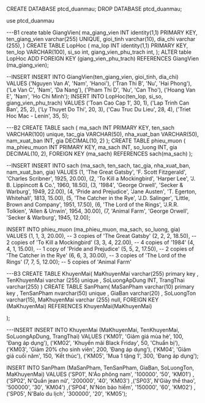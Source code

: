 CREATE DATABASE ptcd_duanmau;
DROP DATABASE ptcd_duanmau;

use ptcd_duanmau

---B1
create table GiangVien(
        ma_giang_vien INT identity(1,1) PRIMARY KEY,
        ten_giang_vien varchar(255) UNIQUE,
        gioi_tinh varchar(10),
        dia_chi varchar (255),
)
CREATE TABLE LopHoc (
    ma_lop INT identity(1,1) PRIMARY KEY,
    ten_lop VARCHAR(100),
    si_so int,
    giang_vien_phu_trach int,
);
ALTER table LopHoc 
ADD FOREIGN KEY (giang_vien_phu_trach) REFERENCES GiangVien (ma_giang_vien);

--INSERT 
INSERT INTO GiangVien(ten_giang_vien, gioi_tinh, dia_chi) VALUES
											('Nguyen Van A', 'Nam', 'Hanoi'),
											('Tran Thi B', 'Nu', 'Hai Phong'),
											('Le Van C', 'Nam', 'Da Nang'),
											('Pham Thi D', 'Nu', 'Can Tho'),
											('Hoang Van E', 'Nam', 'Ho Chi Minh');
INSERT INTO LopHoc(ten_lop, si_so, giang_vien_phu_trach) VALUES
									('Toan Cao Cap 1', 30, 1),
									('Lap Trinh Can Ban', 25, 2),
									('Ly Thuyet Do Thi', 20, 3),
									('Cau Truc Du Lieu', 28, 4),
									('Triet Hoc Mac - Lenin', 35, 5);

---B2
CREATE TABLE sach (
    ma_sach INT PRIMARY KEY,
    ten_sach VARCHAR(100) unique,
    tac_gia VARCHAR(50),
    nha_xuat_ban VARCHAR(50),
    nam_xuat_ban INT,
    gia DECIMAL(10, 2)
);
CREATE TABLE phieu_muon (
    ma_phieu_muon INT PRIMARY KEY,
    ma_sach INT,
    so_luong INT,
    gia DECIMAL(10, 2),
    FOREIGN KEY (ma_sach) REFERENCES sach(ma_sach)
);	

--INSERT
INSERT INTO sach (ma_sach, ten_sach, tac_gia, nha_xuat_ban, nam_xuat_ban, gia) VALUES
			(1, 'The Great Gatsby', 'F. Scott Fitzgerald', 'Charles Scribner', 1925, 20.00),
			(2, 'To Kill a Mockingbird', 'Harper Lee', 'J. B. Lippincott & Co.', 1960, 18.50),
			(3, '1984', 'George Orwell', 'Secker & Warburg', 1949, 22.00),
			(4, 'Pride and Prejudice', 'Jane Austen', 'T. Egerton, Whitehall', 1813, 15.00),
			(5, 'The Catcher in the Rye', 'J.D. Salinger', 'Little, Brown and Company', 1951, 17.50),
			(6, 'The Lord of the Rings', 'J.R.R. Tolkien', 'Allen & Unwin', 1954, 30.00),
			(7, 'Animal Farm', 'George Orwell', 'Secker & Warburg', 1945, 12.00);

INSERT INTO phieu_muon (ma_phieu_muon, ma_sach, so_luong, gia) VALUES
				(1, 1, 3, 20.00), -- 3 copies of 'The Great Gatsby'
				(2, 2, 2, 18.50), -- 2 copies of 'To Kill a Mockingbird'
				(3, 3, 4, 22.00), -- 4 copies of '1984'
				(4, 4, 1, 15.00), -- 1 copy of 'Pride and Prejudice'
				(5, 5, 2, 17.50), -- 2 copies of 'The Catcher in the Rye'
				(6, 6, 3, 30.00), -- 3 copies of 'The Lord of the Rings'
				(7, 7, 5, 12.00); -- 5 copies of 'Animal Farm'


---B3
CREATE TABLE KhuyenMai(
        MaKhuyenMai varchar(255) primary key ,
        TenKhuyenMai varchar (255) unique ,
        SoLuongApDung INT,
        TrangThai varchar(255)
)
CREATE TABLE SanPham(
        MaSanPham varchar(10) primary key ,
        TenSanPham nvarchar(50) unique ,
        GiaBan varchar(20) ,
        SoLuongTon varchar(15),
        MaKhuyenMai varchar (255) null,
         FOREIGN KEY (MaKhuyenMai) REFERENCES KhuyenMai(MaKhuyenMai)
        
);

---INSERT
INSERT INTO KhuyenMai (MaKhuyenMai, TenKhuyenMai, SoLuongApDung, TrangThai) 
					VALUES ('KM01', 'Giảm giá mùa hè', 100, 'Đang áp dụng'),
							('KM02', 'Khuyến mãi Black Friday', 50, 'Chuẩn bị'),
							('KM03', 'Giảm 20% cho sinh viên', 200, 'Đang áp dụng'),
							('KM04', 'Giảm giá cuối năm', 150, 'Kết thúc'),
							('KM05', 'Mua 1 tặng 1', 300, 'Đang áp dụng');

INSERT INTO SanPham (MaSanPham, TenSanPham, GiaBan, SoLuongTon, MaKhuyenMai) 
							VALUES ('SP01', N'Áo phông nam', '100000', '50', 'KM01')
							,('SP02', N'Quần jean nữ', '200000', '40', 'KM03')
							,('SP03', N'Giày thể thao', '500000', '30', 'KM04')
							,('SP04', N'Nón bảo hiểm', '150000', '60', 'KM02')
							,('SP05', N'Balo du lịch', '300000', '20', 'KM05');
